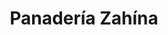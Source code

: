 ---
title: "Panadería Zahína"
url: /cochabamba/panaderia-zahina-avenida-santa-cruz/
shop: Bäckerei
---